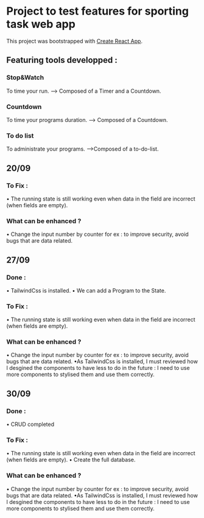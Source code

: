 # Project to test features for sporting task web app

This project was bootstrapped with [Create React App](https://github.com/facebook/create-react-app).

## Featuring tools developped :

### Stop&Watch

To time your run.
--> Composed of a Timer and a Countdown.

### Countdown

To time your programs duration.
--> Composed of a Countdown.

### To do list

To administrate your programs.
-->Composed of a to-do-list.

## 20/09

### To Fix :

• The running state is still working even when data in the field are incorrect (when fields are empty).

### What can be enhanced ?

• Change the input number by counter for ex : to improve security, avoid bugs that are data related.

## 27/09

### Done : 

• TailwindCss is installed. 
• We can add a Program to the State.

### To Fix :

• The running state is still working even when data in the field are incorrect (when fields are empty).

### What can be enhanced ?

• Change the input number by counter for ex : to improve security, avoid bugs that are data related.
•As TailwindCss is installed, I must reviewed how I desgined the components to have less to do in the future : I need to use more components to stylised them and use them correctly.

## 30/09

### Done : 

• CRUD completed

### To Fix :

• The running state is still working even when data in the field are incorrect (when fields are empty).
• Create the full database.

### What can be enhanced ?

• Change the input number by counter for ex : to improve security, avoid bugs that are data related.
•As TailwindCss is installed, I must reviewed how I desgined the components to have less to do in the future : I need to use more components to stylised them and use them correctly.